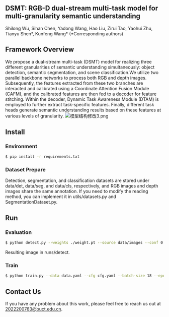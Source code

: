 ## DSMT: RGB-D dual-stream multi-task model for multi-granularity semantic understanding
Shilong Wu, Sihan Chen, Yadong Wang, Hao Liu, Zirui Tao, Yaohui Zhu, Tianyu Shen*, Kunfeng Wang*
(*Corresponding authors)
## Framework Overview
We propose a dual-stream multi-task (DSMT) model for realizing three different granularities of semantic understanding simultaneously: object detection, semantic segmentation, and scene classification.We utilize two parallel backbone networks to process both RGB and depth images. Subsequently, the features extracted from these two branches are interacted and calibrated using a Coordinate Attention Fusion Module (CAFM), and the calibrated features are then fed to a decoder for feature stitching. Within the decoder, Dynamic Task Awareness Module (DTAM) is employed to further extract task-specific features. Finally, different task heads generate semantic understanding results based on these features at various levels of granularity.
![模型结构修改3.png](https://cdn.nlark.com/yuque/0/2024/png/46551435/1721094097837-bcb4a3d9-0c01-4d72-ba55-af5ede8f69de.png#averageHue=%23c4bfb4&clientId=u6274281c-ac38-4&from=paste&height=2410&id=u497ea72c&originHeight=3615&originWidth=3909&originalType=binary&ratio=1.5&rotation=0&showTitle=false&size=1450275&status=done&style=none&taskId=uf362a8aa-eecd-4b92-9fc2-e5b4ef3be06&title=&width=2606)
## Install
### Environment
```bash
$ pip install -r requirements.txt    
```
### Dataset Prepare
Detection, segmentation, and classification datasets are stored under data/det, data/seg, and data/cls, respectively, and RGB images and depth images share the same annotation. If you need to modify the reading method, you can implement it in utils/datasets.py and SegmentationDataset.py.	
## Run
### Evaluation
```bash
$ python detect.py --weights ./weight.pt --source data/images --conf 0.25 --img-size 640  
```
Resulting image in runs/detect.
### Train
```bash
$ python train.py --data data.yaml --cfg cfg.yaml --batch-size 18 --epochs 300 --weights ./weight.pt --workers 8 --label-smoothing 0.1 --img-size 640 --noautoanchor
```
## Contact Us
If you have any problem about this work, please feel free to reach us out at 2022200763@buct.edu.cn.

